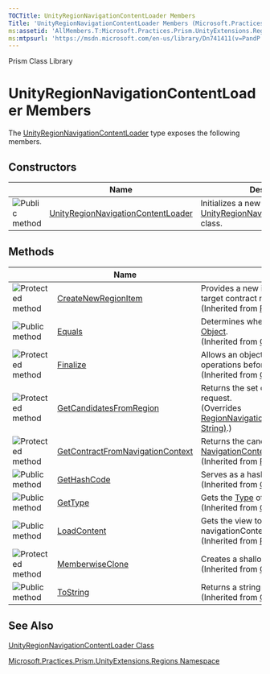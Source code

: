 ```yaml
---
TOCTitle: UnityRegionNavigationContentLoader Members
Title: 'UnityRegionNavigationContentLoader Members (Microsoft.Practices.Prism.UnityExtensions.Regions)'
ms:assetid: 'AllMembers.T:Microsoft.Practices.Prism.UnityExtensions.Regions.UnityRegionNavigationContentLoader'
ms:mtpsurl: 'https://msdn.microsoft.com/en-us/library/Dn741411(v=PandP.50)'
---
```


Prism Class Library

UnityRegionNavigationContentLoader Members
==========================================

The [UnityRegionNavigationContentLoader](https://msdn.microsoft.com/t:microsoft.practices.prism.unityextensions.regions.unityregionnavigationcontentloader) type exposes the following members.

Constructors
------------

<span id="constructorTableToggle"></span>
<table>

<thead>
<tr class="header">
<th> </th>
<th>Name</th>
<th>Description</th>
</tr>
</thead>
<tbody>
<tr class="odd">
<td><img src="https://msdn.microsoft.com/en-us/Dn741411.pubmethod(en-us,PandP.50).gif" title="Public method" /></td>
<td><a href="https://msdn.microsoft.com/m:microsoft.practices.prism.unityextensions.regions.unityregionnavigationcontentloader.">UnityRegionNavigationContentLoader</a></td>
<td><div class="summary">
Initializes a new instance of the <a href="https://msdn.microsoft.com/t:microsoft.practices.prism.unityextensions.regions.unityregionnavigationcontentloader">UnityRegionNavigationContentLoader</a> class.
</div></td>
</tr>
</tbody>
</table>

Methods
-------

<span id="methodTableToggle"></span>
<table>

<thead>
<tr class="header">
<th> </th>
<th>Name</th>
<th>Description</th>
</tr>
</thead>
<tbody>
<tr class="odd">
<td><img src="https://msdn.microsoft.com/en-us/Dn741411.protmethod(en-us,PandP.50).gif" title="Protected method" /></td>
<td><a href="https://msdn.microsoft.com/m:microsoft.practices.prism.regions.regionnavigationcontentloader.createnewregionitem(system.string)">CreateNewRegionItem</a></td>
<td><div class="summary">
Provides a new item for the region based on the supplied candidate target contract name.
</div>
(Inherited from <a href="https://msdn.microsoft.com/t:microsoft.practices.prism.regions.regionnavigationcontentloader">RegionNavigationContentLoader</a>.)</td>
</tr>
<tr class="even">
<td><img src="https://msdn.microsoft.com/en-us/Dn741411.pubmethod(en-us,PandP.50).gif" title="Public method" /></td>
<td><a href="http://msdn.microsoft.com/en-us/library/bsc2ak47">Equals</a></td>
<td><div class="summary">
Determines whether the specified <a href="http://msdn.microsoft.com/en-us/library/e5kfa45b">Object</a> is equal to the current <a href="http://msdn.microsoft.com/en-us/library/e5kfa45b">Object</a>.
</div>
(Inherited from <a href="http://msdn.microsoft.com/en-us/library/e5kfa45b">Object</a>.)</td>
</tr>
<tr class="odd">
<td><img src="https://msdn.microsoft.com/en-us/Dn741411.protmethod(en-us,PandP.50).gif" title="Protected method" /></td>
<td><a href="http://msdn.microsoft.com/en-us/library/4k87zsw7">Finalize</a></td>
<td><div class="summary">
Allows an object to try to free resources and perform other cleanup operations before it is reclaimed by garbage collection.
</div>
(Inherited from <a href="http://msdn.microsoft.com/en-us/library/e5kfa45b">Object</a>.)</td>
</tr>
<tr class="even">
<td><img src="https://msdn.microsoft.com/en-us/Dn741411.protmethod(en-us,PandP.50).gif" title="Protected method" /></td>
<td><a href="https://msdn.microsoft.com/m:microsoft.practices.prism.unityextensions.regions.unityregionnavigationcontentloader.getcandidatesfromregion(microsoft.practices.prism.regions.iregion%2csystem.string)">GetCandidatesFromRegion</a></td>
<td><div class="summary">
Returns the set of candidates that may satisfiy this navigation request.
</div>
(Overrides <a href="https://msdn.microsoft.com/m:microsoft.practices.prism.regions.regionnavigationcontentloader.getcandidatesfromregion(microsoft.practices.prism.regions.iregion%2csystem.string)">RegionNavigationContentLoader.GetCandidatesFromRegion(IRegion, String)</a>.)</td>
</tr>
<tr class="odd">
<td><img src="https://msdn.microsoft.com/en-us/Dn741411.protmethod(en-us,PandP.50).gif" title="Protected method" /></td>
<td><a href="https://msdn.microsoft.com/m:microsoft.practices.prism.regions.regionnavigationcontentloader.getcontractfromnavigationcontext(microsoft.practices.prism.regions.navigationcontext)">GetContractFromNavigationContext</a></td>
<td><div class="summary">
Returns the candidate TargetContract based on the <a href="https://msdn.microsoft.com/t:microsoft.practices.prism.regions.navigationcontext">NavigationContext</a>.
</div>
(Inherited from <a href="https://msdn.microsoft.com/t:microsoft.practices.prism.regions.regionnavigationcontentloader">RegionNavigationContentLoader</a>.)</td>
</tr>
<tr class="even">
<td><img src="https://msdn.microsoft.com/en-us/Dn741411.pubmethod(en-us,PandP.50).gif" title="Public method" /></td>
<td><a href="http://msdn.microsoft.com/en-us/library/zdee4b3y">GetHashCode</a></td>
<td><div class="summary">
Serves as a hash function for a particular type.
</div>
(Inherited from <a href="http://msdn.microsoft.com/en-us/library/e5kfa45b">Object</a>.)</td>
</tr>
<tr class="odd">
<td><img src="https://msdn.microsoft.com/en-us/Dn741411.pubmethod(en-us,PandP.50).gif" title="Public method" /></td>
<td><a href="http://msdn.microsoft.com/en-us/library/dfwy45w9">GetType</a></td>
<td><div class="summary">
Gets the <a href="http://msdn.microsoft.com/en-us/library/42892f65">Type</a> of the current instance.
</div>
(Inherited from <a href="http://msdn.microsoft.com/en-us/library/e5kfa45b">Object</a>.)</td>
</tr>
<tr class="even">
<td><img src="https://msdn.microsoft.com/en-us/Dn741411.pubmethod(en-us,PandP.50).gif" title="Public method" /></td>
<td><a href="https://msdn.microsoft.com/m:microsoft.practices.prism.regions.regionnavigationcontentloader.loadcontent(microsoft.practices.prism.regions.iregion%2cmicrosoft.practices.prism.regions.navigationcontext)">LoadContent</a></td>
<td><div class="summary">
Gets the view to which the navigation request represented by navigationContext applies.
</div>
(Inherited from <a href="https://msdn.microsoft.com/t:microsoft.practices.prism.regions.regionnavigationcontentloader">RegionNavigationContentLoader</a>.)</td>
</tr>
<tr class="odd">
<td><img src="https://msdn.microsoft.com/en-us/Dn741411.protmethod(en-us,PandP.50).gif" title="Protected method" /></td>
<td><a href="http://msdn.microsoft.com/en-us/library/57ctke0a">MemberwiseClone</a></td>
<td><div class="summary">
Creates a shallow copy of the current <a href="http://msdn.microsoft.com/en-us/library/e5kfa45b">Object</a>.
</div>
(Inherited from <a href="http://msdn.microsoft.com/en-us/library/e5kfa45b">Object</a>.)</td>
</tr>
<tr class="even">
<td><img src="https://msdn.microsoft.com/en-us/Dn741411.pubmethod(en-us,PandP.50).gif" title="Public method" /></td>
<td><a href="http://msdn.microsoft.com/en-us/library/7bxwbwt2">ToString</a></td>
<td><div class="summary">
Returns a string that represents the current object.
</div>
(Inherited from <a href="http://msdn.microsoft.com/en-us/library/e5kfa45b">Object</a>.)</td>
</tr>
</tbody>
</table>

See Also
--------


[UnityRegionNavigationContentLoader Class](https://msdn.microsoft.com/t:microsoft.practices.prism.unityextensions.regions.unityregionnavigationcontentloader)

[Microsoft.Practices.Prism.UnityExtensions.Regions Namespace](https://msdn.microsoft.com/n:microsoft.practices.prism.unityextensions.regions)
